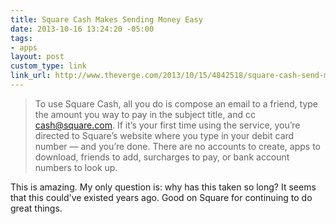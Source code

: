 ```yaml
---
title: Square Cash Makes Sending Money Easy
date: 2013-10-16 13:24:20 -05:00
tags:
- apps
layout: post
custom_type: link
link_url: http://www.theverge.com/2013/10/15/4842518/square-cash-send-money-over-email-iphone-android
---
```


>To use Square Cash, all you do is compose an email to a friend, type the amount you way to pay in the subject title, and cc cash@square.com. If it’s your first time using the service, you’re directed to Square’s website where you type in your debit card number — and you’re done. There are no accounts to create, apps to download, friends to add, surcharges to pay, or bank account numbers to look up.

This is amazing. My only question is: why has this taken so long? It seems that this could've existed years ago. Good on Square for continuing to do great things.

